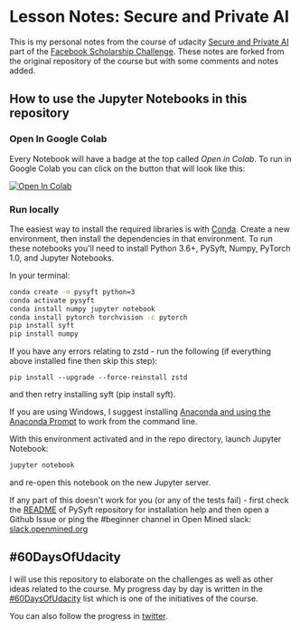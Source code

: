 # Lesson Notes: Secure and Private AI

This is my personal notes from the course of udacity [Secure and Private AI](https://eu.udacity.com/course/secure-and-private-ai--ud185) part of the [Facebook Scholarship Challenge](https://eu.udacity.com/facebook-AI-scholarship). These notes are forked from the original repository of the course but with some comments and notes added.

## How to use the Jupyter Notebooks in this repository

### Open In Google Colab

Every Notebook will have a badge at the top called *Open in Colab*. To run in Google Colab you can click on the button that will look like this:

[![Open In Colab](https://colab.research.google.com/assets/colab-badge.svg)]( https://colab.research.google.com/github/MarianoOG/Lesson-Notes-Secure-and-Private-AI)

### Run locally

The easiest way to install the required libraries is with [Conda](https://docs.conda.io/projects/conda/en/latest/user-guide/overview.html). Create a new environment, then install the dependencies in that environment. To run these notebooks you'll need to install Python 3.6+, PySyft, Numpy, PyTorch 1.0, and Jupyter Notebooks.

In your terminal:

```bash
conda create -n pysyft python=3
conda activate pysyft
conda install numpy jupyter notebook
conda install pytorch torchvision -c pytorch
pip install syft
pip install numpy
```

If you have any errors relating to zstd - run the following (if everything above installed fine then skip this step):

```
pip install --upgrade --force-reinstall zstd
```

and then retry installing syft (pip install syft).

If you are using Windows, I suggest installing [Anaconda and using the Anaconda Prompt](https://docs.anaconda.com/anaconda/user-guide/getting-started/) to work from the command line. 

With this environment activated and in the repo directory, launch Jupyter Notebook:

```bash
jupyter notebook
```

and re-open this notebook on the new Jupyter server.

If any part of this doesn't work for you (or any of the tests fail) - first check the [README](https://github.com/OpenMined/PySyft.git) of PySyft repository for installation help and then open a Github Issue or ping the #beginner channel in Open Mined slack: [slack.openmined.org](http://slack.openmined.org/)

## #60DaysOfUdacity

I will use this repository to elaborate on the challenges as well as other ideas related to the course. My progress day by day is written in the [#60DaysOfUdacity](60DaysOfUdacity.md) list which is one of the initiatives of the course.

You can also follow the progress in [twitter](https://twitter.com/Mariano_OG/status/1145344794690031619?ref_src=twsrc%5Etfw").
